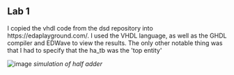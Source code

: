 ## Lab 1

<p>I copied the vhdl code from the dsd repository into https://edaplayground.com/. I used the VHDL language, as well as the GHDL compiler and EDWave to view the results. The only other notable thing was that I had to specify that the ha_tb was the 'top entity'</p>
 
![image](https://github.com/cromero2/Design6/assets/98184880/13133fd4-5689-48fb-8b5c-f6138aaaad96)
*simulation of half adder*
